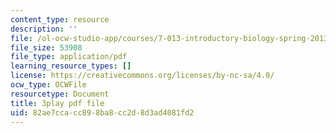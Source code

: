 ```yaml
---
content_type: resource
description: ''
file: /ol-ocw-studio-app/courses/7-013-introductory-biology-spring-2013/82ae7ccacc898ba8cc2d8d3ad4081fd2_dKLkXQEN9XU.pdf
file_size: 53908
file_type: application/pdf
learning_resource_types: []
license: https://creativecommons.org/licenses/by-nc-sa/4.0/
ocw_type: OCWFile
resourcetype: Document
title: 3play pdf file
uid: 82ae7cca-cc89-8ba8-cc2d-8d3ad4081fd2
---
```

